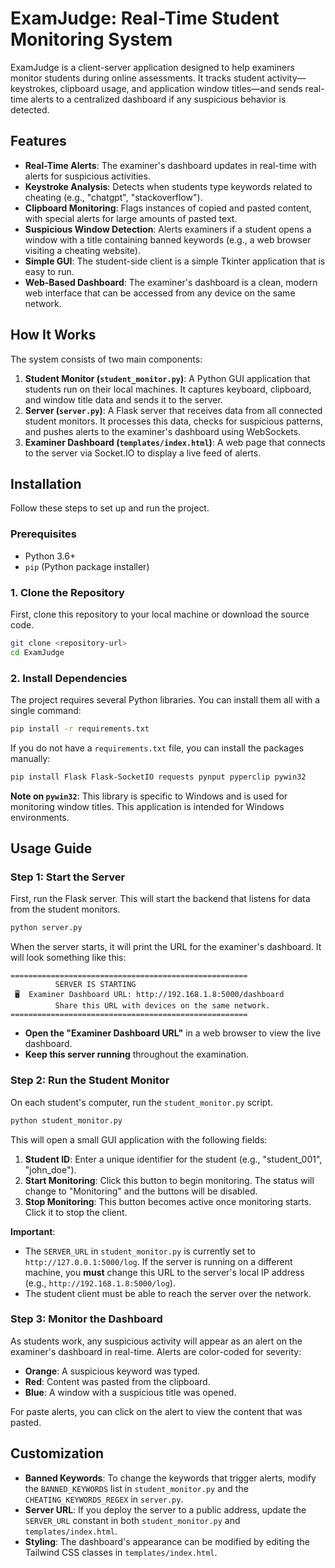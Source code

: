 # ExamJudge: Real-Time Student Monitoring System

ExamJudge is a client-server application designed to help examiners monitor students during online assessments. It tracks student activity—keystrokes, clipboard usage, and application window titles—and sends real-time alerts to a centralized dashboard if any suspicious behavior is detected.

## Features

- **Real-Time Alerts**: The examiner's dashboard updates in real-time with alerts for suspicious activities.
- **Keystroke Analysis**: Detects when students type keywords related to cheating (e.g., "chatgpt", "stackoverflow").
- **Clipboard Monitoring**: Flags instances of copied and pasted content, with special alerts for large amounts of pasted text.
- **Suspicious Window Detection**: Alerts examiners if a student opens a window with a title containing banned keywords (e.g., a web browser visiting a cheating website).
- **Simple GUI**: The student-side client is a simple Tkinter application that is easy to run.
- **Web-Based Dashboard**: The examiner's dashboard is a clean, modern web interface that can be accessed from any device on the same network.

## How It Works

The system consists of two main components:

1.  **Student Monitor (`student_monitor.py`)**: A Python GUI application that students run on their local machines. It captures keyboard, clipboard, and window title data and sends it to the server.
2.  **Server (`server.py`)**: A Flask server that receives data from all connected student monitors. It processes this data, checks for suspicious patterns, and pushes alerts to the examiner's dashboard using WebSockets.
3.  **Examiner Dashboard (`templates/index.html`)**: A web page that connects to the server via Socket.IO to display a live feed of alerts.

## Installation

Follow these steps to set up and run the project.

### Prerequisites

- Python 3.6+
- `pip` (Python package installer)

### 1. Clone the Repository

First, clone this repository to your local machine or download the source code.

```bash
git clone <repository-url>
cd ExamJudge
```

### 2. Install Dependencies

The project requires several Python libraries. You can install them all with a single command:

```bash
pip install -r requirements.txt
```

If you do not have a `requirements.txt` file, you can install the packages manually:

```bash
pip install Flask Flask-SocketIO requests pynput pyperclip pywin32
```

**Note on `pywin32`**: This library is specific to Windows and is used for monitoring window titles. This application is intended for Windows environments.

## Usage Guide

### Step 1: Start the Server

First, run the Flask server. This will start the backend that listens for data from the student monitors.

```bash
python server.py
```

When the server starts, it will print the URL for the examiner's dashboard. It will look something like this:

```
=====================================================
          SERVER IS STARTING
 🖥️  Examiner Dashboard URL: http://192.168.1.8:5000/dashboard
          Share this URL with devices on the same network.
=====================================================
```

- **Open the "Examiner Dashboard URL"** in a web browser to view the live dashboard.
- **Keep this server running** throughout the examination.

### Step 2: Run the Student Monitor

On each student's computer, run the `student_monitor.py` script.

```bash
python student_monitor.py
```

This will open a small GUI application with the following fields:

1.  **Student ID**: Enter a unique identifier for the student (e.g., "student_001", "john_doe").
2.  **Start Monitoring**: Click this button to begin monitoring. The status will change to "Monitoring" and the buttons will be disabled.
3.  **Stop Monitoring**: This button becomes active once monitoring starts. Click it to stop the client.

**Important**:
- The `SERVER_URL` in `student_monitor.py` is currently set to `http://127.0.0.1:5000/log`. If the server is running on a different machine, you **must** change this URL to the server's local IP address (e.g., `http://192.168.1.8:5000/log`).
- The student client must be able to reach the server over the network.

### Step 3: Monitor the Dashboard

As students work, any suspicious activity will appear as an alert on the examiner's dashboard in real-time. Alerts are color-coded for severity:
- **Orange**: A suspicious keyword was typed.
- **Red**: Content was pasted from the clipboard.
- **Blue**: A window with a suspicious title was opened.

For paste alerts, you can click on the alert to view the content that was pasted.

## Customization

- **Banned Keywords**: To change the keywords that trigger alerts, modify the `BANNED_KEYWORDS` list in `student_monitor.py` and the `CHEATING_KEYWORDS_REGEX` in `server.py`.
- **Server URL**: If you deploy the server to a public address, update the `SERVER_URL` constant in both `student_monitor.py` and `templates/index.html`.
- **Styling**: The dashboard's appearance can be modified by editing the Tailwind CSS classes in `templates/index.html`.
